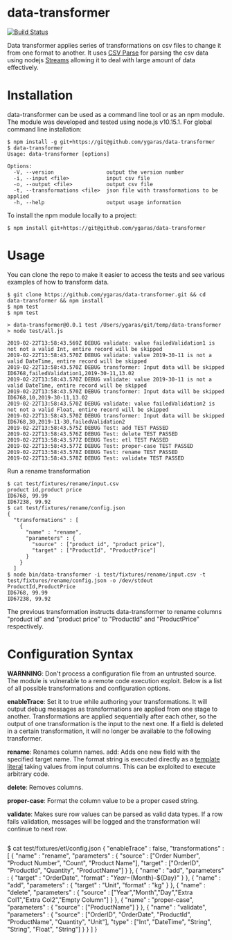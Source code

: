 # data-transformer


[![Build Status](https://travis-ci.com/ygaras/data-transformer.svg?branch=master)](https://travis-ci.com/ygaras/data-transformer)


Data transformer applies series of transformations on csv files to change it from one format to another. It uses [CSV Parse](https://github.com/adaltas/node-csv-parse) for parsing the csv data using nodejs [Streams](https://nodejs.org/api/stream.html) allowing it to deal with large amount of data effectively. 

# Installation
data-transformer can be used as a command line tool or as an npm module. The module was developed and tested using node.js v10.15.1. For global command line installation:

```
$ npm install -g git+https://git@github.com/ygaras/data-transformer
$ data-transformer 
Usage: data-transformer [options]

Options:
  -V, --version                 output the version number
  -i, --input <file>            input csv file
  -o, --output <file>           output csv file
  -t, --transformations <file>  json file with transformations to be applied
  -h, --help                    output usage information
```  
  
To install the npm module locally to a project:

```
$ npm install git+https://git@github.com/ygaras/data-transformer
```

# Usage
You can clone the repo to make it easier to access the tests and see various examples of how to transform data.
```
$ git clone https://github.com/ygaras/data-transformer.git && cd  data-transformer && npm install
$ npm test
$ npm test

> data-transformer@0.0.1 test /Users/ygaras/git/temp/data-transformer
> node test/all.js

2019-02-22T13:58:43.569Z DEBUG validate: value failedValidation1 is not not a valid Int, entire record will be skipped
2019-02-22T13:58:43.570Z DEBUG validate: value 2019-30-11 is not a valid DateTime, entire record will be skipped
2019-02-22T13:58:43.570Z DEBUG transformer: Input data will be skipped ID6768,failedValidation1,2019-30-11,13.02
2019-02-22T13:58:43.570Z DEBUG validate: value 2019-30-11 is not a valid DateTime, entire record will be skipped
2019-02-22T13:58:43.570Z DEBUG transformer: Input data will be skipped ID6768,10,2019-30-11,13.02
2019-02-22T13:58:43.570Z DEBUG validate: value failedValidation2 is not not a valid Float, entire record will be skipped
2019-02-22T13:58:43.570Z DEBUG transformer: Input data will be skipped ID6768,30,2019-11-30,failedValidation2
2019-02-22T13:58:43.575Z DEBUG Test: add TEST PASSED
2019-02-22T13:58:43.576Z DEBUG Test: delete TEST PASSED
2019-02-22T13:58:43.577Z DEBUG Test: etl TEST PASSED
2019-02-22T13:58:43.577Z DEBUG Test: proper-case TEST PASSED
2019-02-22T13:58:43.578Z DEBUG Test: rename TEST PASSED
2019-02-22T13:58:43.578Z DEBUG Test: validate TEST PASSED
```
Run a rename transformation
```
$ cat test/fixtures/rename/input.csv
product id,product price
ID6768, 99.99
ID67238, 99.92
$ cat test/fixtures/rename/config.json 
{
  "transformations" : [
    {
      "name" : "rename",
      "parameters" : {
        "source" : ["product id", "product price"],
        "target" : ["ProductId", "ProductPrice"]
      }
    }
  ]
$ node bin/data-transformer -i test/fixtures/rename/input.csv -t test/fixtures/rename/config.json -o /dev/stdout
ProductId,ProductPrice
ID6768, 99.99
ID67238, 99.92
```
The previous transformation instructs data-transformer to rename columns "product id" and "product price" to "ProductId" and "ProductPrice" respectively. 

# Configuration Syntax
**WARNNING**: Don't process a configuration file from an untrusted source. The module is vulnerable to a remote code execution exploit. 
Below is a list of all possible transformations and configuration options.

**enableTrace**: Set it to true while authoring your transformations. It will output debug messages as transformations are applied from one stage to another. Transformations are applied sequentially after each other, so the output of one transformation is the input to the next one. If a field is deleted in a certain transformation, it will no longer be available to the following transformer.

**rename**: Renames column names.
add: Adds one new field with the specified target name. The format string is executed directly as a [template literal](https://developer.mozilla.org/en-US/docs/Web/JavaScript/Reference/Template_literals) taking values from input columns. This can be exploited to execute arbitrary code.

**delete**: Removes columns.

**proper-case**: Format the column value to be a proper cased string.

**validate**: Makes sure row values can be parsed as valid data types. If a row fails validation, messages will be logged and the transformation will continue to next row.
```

```
$ cat test/fixtures/etl/config.json 
{
  "enableTrace" : false,
  "transformations" : [
    {
      "name" : "rename",
      "parameters" : {
        "source" : ["Order Number", "Product Number", "Count", "Product Name"],
        "target" : ["OrderID", "ProductId", "Quantity", "ProductName"]
      }
    },
    {
      "name" : "add",
      "parameters" : {
        "target" : "OrderDate",
        "format" : "${Year}-${Month}-${Day}"
      }
    },
    {
      "name" : "add",
      "parameters" : {
        "target" : "Unit",
        "format" : "kg"
      }
    },
    {
      "name" : "delete",
      "parameters" : {
        "source" : ["Year","Month","Day","Extra Col1","Extra Col2","Empty Column"]
      }
    },
    {
      "name" : "proper-case",
      "parameters" : {
        "source" : ["ProductName"]
      }
    },
    {
      "name" : "validate",
      "parameters" : {
        "source" : ["OrderID", "OrderDate", "ProductId", "ProductName", "Quantity", "Unit"],
        "type" : ["Int", "DateTime", "String", "String", "Float", "String"]
      }
    }
  ]
}
```

